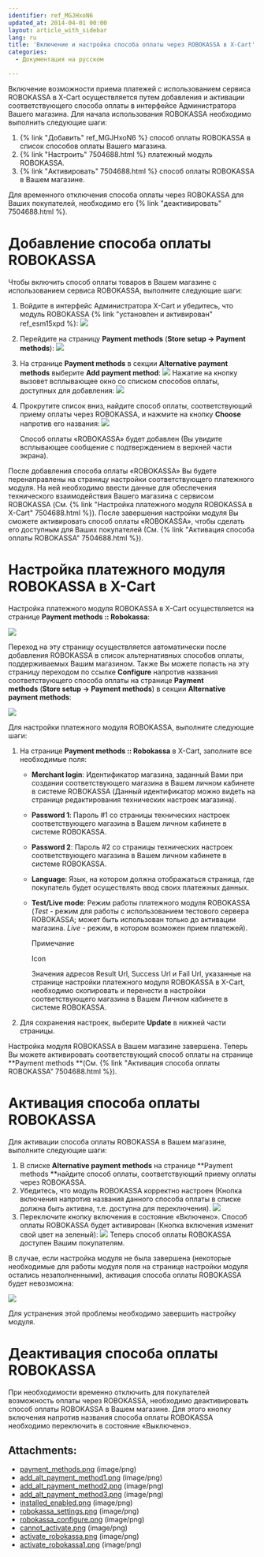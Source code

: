 ```yaml
---
identifier: ref_MGJHxoN6
updated_at: 2014-04-01 00:00
layout: article_with_sidebar
lang: ru
title: 'Включение и настройка способа оплаты через ROBOKASSA в X-Cart'
categories:
  - Документация на русском

---
```



Включение возможности приема платежей с использованием сервиса ROBOKASSA в X-Cart осуществляется путем добавления и активации соответствующего способа оплаты в интерфейсе Администратора Вашего магазина. Для начала использования ROBOKASSA необходимо выполнить следующие шаги:

1.  {% link "Добавить" ref_MGJHxoN6 %} способ оплаты ROBOKASSA в список способов оплаты Вашего магазина.
2.  {% link "Настроить" 7504688.html %} платежный модуль ROBOKASSA.
3.  {% link "Активировать" 7504688.html %} способ оплаты ROBOKASSA в Вашем магазине.

Для временного отключения способа оплаты через ROBOKASSA для Ваших покупателей, необходимо его {% link "деактивировать" 7504688.html %}.

# Добавление способа оплаты ROBOKASSA

Чтобы включить способ оплаты товаров в Вашем магазине с использованием сервиса ROBOKASSA, выполните следующие шаги:

1.  Войдите в интерфейс Администратора X-Cart и убедитесь, что модуль ROBOKASSA {% link "установлен и активирован" ref_esm15xpd %}:
    ![]({{site.baseurl}}/attachments/7504688/7602394.png?effects=drop-shadow)

2.  Перейдите на страницу **Payment methods** (**Store setup -> Payment methods**):
    ![]({{site.baseurl}}/attachments/7504688/7602390.png?effects=drop-shadow)
3.  На странице **Payment methods** в секции **Alternative payment methods** выберите **Add payment method**:
    ![]({{site.baseurl}}/attachments/7504688/7602391.png?effects=drop-shadow)
    Нажатие на кнопку вызовет всплывающее окно со списком способов оплаты, доступных для добавления:
    ![]({{site.baseurl}}/attachments/7504688/7602392.png)

4.  Прокрутите список вниз, найдите способ оплаты, соответствующий приему оплаты через ROBOKASSA, и нажмите на кнопку **Choose** напротив его названия:
    ![]({{site.baseurl}}/attachments/7504688/7602393.png?effects=drop-shadow)

    Способ оплаты «ROBOKASSA» будет добавлен (Вы увидите всплывающее сообщение с подтверждением в верхней части экрана).

После добавления способа оплаты «ROBOKASSA» Вы будете перенаправлены на страницу настройки соответствующего платежного модуля. На ней необходимо ввести данные для обеспечения технического взаимодействия Вашего магазина с сервисом ROBOKASSA (См. {% link "Настройка платежного модуля ROBOKASSA в X-Cart" 7504688.html %}). После завершения настройки модуля Вы сможете активировать способ оплаты «ROBOKASSA», чтобы сделать его доступным для Ваших покупателей (См. {% link "Активация способа оплаты ROBOKASSA" 7504688.html %}).

# Настройка платежного модуля ROBOKASSA в X-Cart

Настройка платежного модуля ROBOKASSA в X-Cart осуществляется на странице **Payment methods :: Robokassa**:

![]({{site.baseurl}}/attachments/7504688/7602395.png?effects=drop-shadow)

Переход на эту страницу осуществляется автоматически после добавления ROBOKASSA в список альтернативных способов оплаты, поддерживаемых Вашим магазином. Также Вы можете попасть на эту страницу переходом по ссылке **Configure** напротив названия соответствующего способа оплаты на странице **Payment methods** (**Store setup -> Payment methods**) в секции **Alternative payment methods**:

![]({{site.baseurl}}/attachments/7504688/7602396.png?effects=drop-shadow)

Для настройки платежного модуля ROBOKASSA, выполните следующие шаги:

1.  На странице **Payment methods :: Robokassa** в X-Cart, заполните все необходимые поля:

    *   **Merchant login**: Идентификатор магазина, заданный Вами при создании соответствующего магазина в Вашем личном кабинете в системе ROBOKASSA (Данный идентификатор можно видеть на странице редактирования технических настроек магазина).
    *   **Password 1**: Пароль #1 со страницы технических настроек соответствующего магазина в Вашем личном кабинете в системе ROBOKASSA.
    *   **Password 2**: Пароль #2 со страницы технических настроек соответствующего магазина в Вашем личном кабинете в системе ROBOKASSA.
    *   **Language**: Язык, на котором должна отображаться страница, где покупатель будет осуществлять ввод своих платежных данных.
    *   **Test/Live mode**: Режим работы платежного модуля ROBOKASSA (_Test_ - режим для работы с использованием тестового сервера ROBOKASSA; может быть использован только до активации магазина. _Live_ - режим, в котором возможен прием платежей).

        Примечание

        Icon

        Значения адресов Result Url, Success Url и Fail Url, указанные на странице настройки платежного модуля ROBOKASSA в X-Cart, необходимо скопировать и перенести в настройки соответствующего магазина в Вашем Личном кабинете в системе ROBOKASSA.

2.  Для сохранения настроек, выберите **Update** в нижней части страницы.

Настройка модуля ROBOKASSA в Вашем магазине завершена. Теперь Вы можете активировать соответствующий способ оплаты на странице **Payment methods **(См. {% link "Активация способа оплаты ROBOKASSA" 7504688.html %}).

# Активация способа оплаты ROBOKASSA

Для активации способа оплаты ROBOKASSA в Вашем магазине, выполните следующие шаги:

1.  В списке **Alternative payment methods** на странице **Payment methods **найдите способ оплаты, соответствующий приему оплаты через ROBOKASSA.
2.  Убедитесь, что модуль ROBOKASSA корректно настроен (Кнопка включения напротив названия данного способа оплаты в списке должна быть активна, т.е. доступна для переключения).
    ![]({{site.baseurl}}/attachments/7504688/7602398.png?effects=drop-shadow)
3.  Переключите кнопку включения в состояние «Включено».
    Способ оплаты ROBOKASSA будет активирован (Кнопка включения изменит свой цвет на зеленый):
    ![]({{site.baseurl}}/attachments/7504688/7602399.png?effects=drop-shadow)
    Теперь способ оплаты ROBOKASSA доступен Вашим покупателям. 

В случае, если настройка модуля не была завершена (некоторые необходимые для работы модуля поля на странице настройки модуля остались незаполненными), активация способа оплаты ROBOKASSA будет невозможна:

![]({{site.baseurl}}/attachments/7504688/7602397.png?effects=drop-shadow)

Для устранения этой проблемы необходимо завершить настройку модуля.

# Деактивация способа оплаты ROBOKASSA

При необходимости временно отключить для покупателей возможность оплаты через ROBOKASSA, необходимо деактивировать способ оплаты ROBOKASSA в Вашем магазине. Для этого кнопку включения напротив названия способа оплаты ROBOKASSA необходимо переключить в состояние «Выключено». 

## Attachments:

* [payment_methods.png]({{site.baseurl}}/attachments/7504688/7602390.png) (image/png)
* [add_alt_payment_method1.png]({{site.baseurl}}/attachments/7504688/7602391.png) (image/png)
* [add_alt_payment_method2.png]({{site.baseurl}}/attachments/7504688/7602392.png) (image/png)
* [add_alt_payment_method3.png]({{site.baseurl}}/attachments/7504688/7602393.png) (image/png)
* [installed_enabled.png]({{site.baseurl}}/attachments/7504688/7602394.png) (image/png)
* [robokassa_settings.png]({{site.baseurl}}/attachments/7504688/7602395.png) (image/png)
* [robokassa_configure.png]({{site.baseurl}}/attachments/7504688/7602396.png) (image/png)
* [cannot_activate.png]({{site.baseurl}}/attachments/7504688/7602397.png) (image/png)
* [activate_robokassa.png]({{site.baseurl}}/attachments/7504688/7602398.png) (image/png)
* [activate_robokassa1.png]({{site.baseurl}}/attachments/7504688/7602399.png) (image/png)